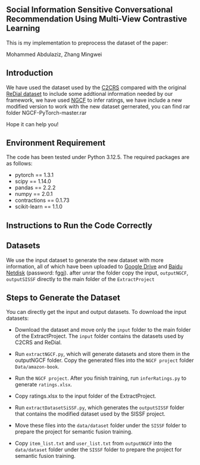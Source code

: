 <!--
 * @Author: ggffhh3344@gmail.com Abdulaziz ahmed 
 * @Date: 2024-08-18 14:07:03
 * @LastEditTime: 2024-08-19 23:44:45
-->



## Social Information Sensitive Conversational Recommendation Using Multi-View Contrastive Learning
This is my implementation to preprocess the dataset of the paper:

Mohammed Abdulaziz, Zhang Mingwei



## Introduction
We have used the dataset used by the [C2CRS](https://arxiv.org/abs/2201.02732) compared with the original [ReDial dataset](https://papers.nips.cc/paper/2018/file/800de15c79c8d840f4e78d3af937d4d4-Paper.pdf) to include some addtional information needed by our framework, we have used [NGCF](https://arxiv.org/abs/1905.08108) to infer ratings, we have include a new modified version to work with the new dataset gernerated, you can find rar folder NGCF-PyTorch-master.rar 


Hope it can help you!

## Environment Requirement
The code has been tested under Python 3.12.5. The required packages are as follows:

* pytorch == 1.3.1
* scipy == 1.14.0
* pandas == 2.2.2
* numpy == 2.0.1
* contractions == 0.1.73
* scikit-learn == 1.1.0

## Instructions to Run the Code Correctly


## Datasets
We use the input dataset to generate the new dataset with more information, all of which have been uploaded to [Google Drive](https://drive.google.com/file/d/1oB3ZbC8l8wcgZEgdwGdkEEDWuS2mVC_t/view?usp=sharing) and [Baidu Netdisk](https://pan.baidu.com/s/1A8xtR0h-1jgCvbkV1m3KdQ) (password: fggj). after unrar the folder copy the input, `outputNGCF`, `outputSISSF` directly to the main folder of the `ExtractProject`


## Steps to Generate the Dataset
You can directly get the input and output datasets. To download the input datasets:

* Download the dataset and move only the `input` folder to the main folder of the ExtractProject. The `input` folder contains the datasets used by C2CRS and ReDial.

* Run `extractNGCF.py`, which will generate datasets and store them in the outputNGCF folder. Copy the generated files into the `NGCF project` folder `Data/amazon-book`.

* Run the `NGCF project`. After you finish training, run `inferRatings.py` to generate `ratings.xlsx`.

* Copy ratings.xlsx to the input folder of the ExtractProject.


* Run `extractDatasetSiSSF.py`, which generates the `outputSISSF` folder that contains the modified dataset used by the SISSF project. 

* Move these files into the `data/dataset` folder under the `SISSF` folder to prepare the project for semantic fusion training.

* Copy `item_list.txt` and `user_list.txt` from `outputNGCF` into the `data/dataset` folder under the `SISSF` folder to prepare the project for semantic fusion training.